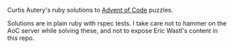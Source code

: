 Curtis Autery's ruby solutions to [Advent of Code](https://adventofcode.com/) puzzles.

Solutions are in plain ruby with rspec tests. I take care not to hammer on the AoC server while solving these, and not to expose Eric Wastl's content in this repo.
